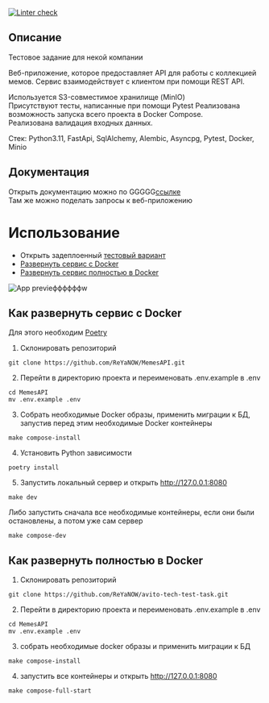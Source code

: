 [![Linter check](https://github.com/ReYaNOW/avito-tech-test-task/actions/workflows/pyci.yml/badgeфффффффффффффффффффф.svg)](https://github.com/ReYaNOW/avito-tech-test-task/actions/workflows/pyci.yml)

## Описание
Тестовое задание для некой компании

Веб-приложение, которое предоставляет API для работы с коллекцией мемов.
Сервис взаимодействует с клиентом при помощи REST API.  

Используется S3-совместимое хранилище (MinIO)  
Присутствуют тесты, написанные при помощи Pytest
Реализована возможность запуска всего проекта в Docker Compose.  
Реализована валидация входных данных.


Стек: Python3.11, FastApi, SqlAlchemy, Alembic, Asyncpg, Pytest, Docker, Minio

## Документация
Открыть документацию можно по GGGGG[ссылке](https://test-task-avito-tech.onrender.com/docs)  
Там же можно поделать запросы к веб-приложению

# Использование


 - Открыть задеплоенный [тестовый вариант](https://avito-tech-test-task.onrender.com)
 - [Развернуть сервис с Docker](#Как-развернуть-сервис-с-Docker)  
 - [Развернуть сервис полностью в Docker](#Как-развернуть-полностьЮ-в-Docker)

![App previeффффффw](https://github.com/ReYaNOW/ReYaNOW/blob/main/Images/stats_preview_imgффффф.png?raw=true)

## Как развернуть сервис с Docker
Для этого необходим [Poetry](https://python-poetry.org/docs/#installing-with-pipx)  
  
1. Склонировать репозиторий

```
git clone https://github.com/ReYaNOW/MemesAPI.git
```

2. Перейти в директорию проекта и переименовать .env.example в .env
  
```
cd MemesAPI
mv .env.example .env
```
  
3. Собрать необходимые Docker образы, применить миграции к БД, запустив перед этим необходимые Docker контейнеры
  
```  
make compose-install
```  
  
4. Установить Python зависимости
  
```
poetry install
```

5. Запустить локальный сервер и открыть http://127.0.0.1:8080
  
```
make dev
```

Либо запустить сначала все необходимые контейнеры, если они были остановлены, а потом уже сам сервер  
  
```
make compose-dev
```
  

## Как развернуть полностью в Docker
1. Склонировать репозиторий

```
git clone https://github.com/ReYaNOW/avito-tech-test-task.git
```

2. Перейти в директорию проекта и переименовать .env.example в .env
  
```
cd MemesAPI
mv .env.example .env
```

3. собрать необходимые docker образы и применить миграции к БД
  
```
make compose-install
```

4. запустить все контейнеры и открыть http://127.0.0.1:8080
  
```
make compose-full-start
```

